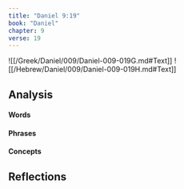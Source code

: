 ```yaml
---
title: "Daniel 9:19"
book: "Daniel"
chapter: 9
verse: 19
---
```

![[/Greek/Daniel/009/Daniel-009-019G.md#Text]]
![[/Hebrew/Daniel/009/Daniel-009-019H.md#Text]]

## Analysis

#### Words

#### Phrases

#### Concepts

## Reflections
